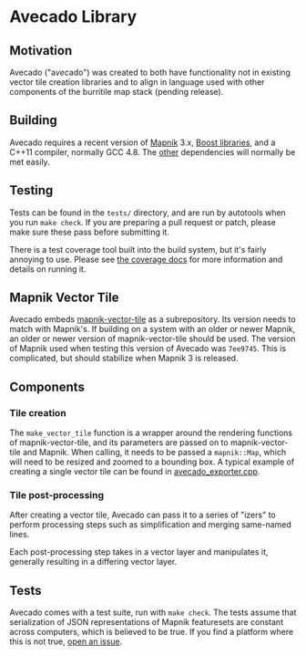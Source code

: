 # Avecado Library #

## Motivation ##

Avecado ("a*vec*ado") was created to both have functionality not in existing
vector tile creation libraries and to align in language used with other
components of the burritile map stack (pending release).

## Building ##

Avecado requires a recent version of [Mapnik](http://mapnik.org/) 3.x,
[Boost libraries](http://boost.org/), and a C++11 compiler, normally GCC 4.8.
The [other](https://github.com/MapQuest/avecado#building) dependencies will
normally be met easily.

## Testing ##

Tests can be found in the `tests/` directory, and are run by autotools
when you run `make check`. If you are preparing a pull request or
patch, please make sure these pass before submitting it.

There is a test coverage tool built into the build system, but it's
fairly annoying to use. Please see
[the coverage docs](test_coverage.md) for more information and details
on running it.

## Mapnik Vector Tile ##

Avecado embeds [mapnik-vector-tile](https://github.com/mapbox/mapnik-vector-tile)
as a subrepository. Its version needs to match with Mapnik's. If building on a
system with an older or newer Mapnik, an older or newer version of
mapnik-vector-tile should be used. The version of Mapnik used when testing
this version of Avecado was `7ee9745`. This is complicated, but should stabilize
when Mapnik 3 is released.

## Components ##

### Tile creation ###

The ``make_vector_tile`` function is a wrapper around the rendering functions
of mapnik-vector-tile, and its parameters are passed on to mapnik-vector-tile
and Mapnik. When calling, it needs to be passed a ``mapnik::Map``, which will
need to be resized and zoomed to a bounding box. A typical example of creating
a single vector tile can be found in [avecado_exporter.cpp](../src/avecado_exporter.cpp#168-197).

### Tile post-processing ###

After creating a vector tile, Avecado can pass it to a series of "izers" to
perform processing steps such as simplification and merging same-named lines.

Each post-processing step takes in a vector layer and manipulates it,
generally resulting in a differing vector layer.

## Tests ##
Avecado comes with a test suite, run with ``make check``. The tests assume
that serialization of JSON representations of Mapnik featuresets are constant
across computers, which is believed to be true. If you find a platform where
this is not true, [open an issue](https://github.com/MapQuest/avecado/issues/new).
